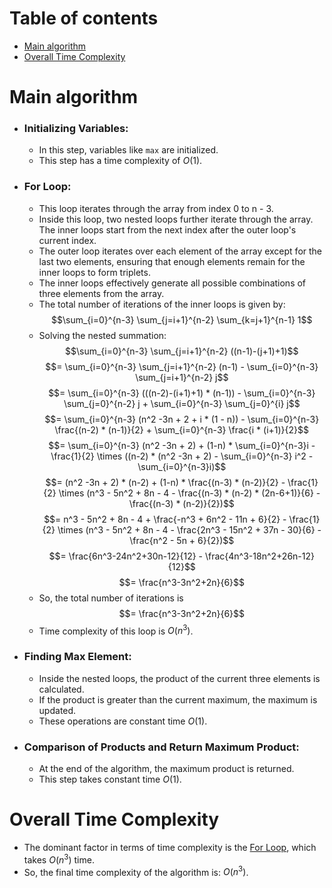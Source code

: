 # Table of contents
<!--toc:start-->
- [Main algorithm](#main-algorithm)
- [Overall Time Complexity](#overall-time-complexity)
<!--toc:end-->

# Main algorithm
- ### Initializing Variables:
    - In this step, variables like `max` are initialized.
    - This step has a time complexity of $O(1)$.

- ### For Loop:
    - This loop iterates through the array from index 0 to n - 3.
    - Inside this loop, two nested loops further iterate through the array. The inner loops start from the next index after the outer loop's current index.
    - The outer loop iterates over each element of the array except for the last two elements, ensuring that enough elements remain for the inner loops to form triplets.
    - The inner loops effectively generate all possible combinations of three elements from the array.
    - The total number of iterations of the inner loops is given by:
        $$\sum_{i=0}^{n-3} \sum_{j=i+1}^{n-2} \sum_{k=j+1}^{n-1} 1$$
    - Solving the nested summation:<br>
        $$\sum_{i=0}^{n-3} \sum_{j=i+1}^{n-2} ((n-1)-(j+1)+1)$$
        $$= \sum_{i=0}^{n-3} \sum_{j=i+1}^{n-2} (n-1) - \sum_{i=0}^{n-3} \sum_{j=i+1}^{n-2} j$$
        $$= \sum_{i=0}^{n-3} (((n-2)-(i+1)+1) * (n-1)) - \sum_{i=0}^{n-3} \sum_{j=0}^{n-2} j + \sum_{i=0}^{n-3} \sum_{j=0}^{i} j$$
        $$= \sum_{i=0}^{n-3} (n^2 -3n + 2 + i * (1 - n)) - \sum_{i=0}^{n-3} \frac{(n-2) * (n-1)}{2} + \sum_{i=0}^{n-3} \frac{i * (i+1)}{2}$$
        $$= \sum_{i=0}^{n-3} (n^2 -3n + 2) + (1-n) * \sum_{i=0}^{n-3}i - \frac{1}{2} \times ((n-2) * (n^2 -3n + 2) - \sum_{i=0}^{n-3} i^2 - \sum_{i=0}^{n-3}i)$$
        $$= (n^2 -3n + 2) * (n-2) + (1-n) * \frac{(n-3) * (n-2)}{2} - \frac{1}{2} \times (n^3 - 5n^2 + 8n - 4 - \frac{(n-3) * (n-2) * (2n-6+1)}{6} - \frac{(n-3) * (n-2)}{2})$$
        $$= n^3 - 5n^2 + 8n - 4 + \frac{-n^3 + 6n^2 - 11n + 6}{2} - \frac{1}{2} \times (n^3 - 5n^2 + 8n - 4 - \frac{2n^3 - 15n^2 + 37n - 30}{6} - \frac{n^2 - 5n + 6}{2})$$
        $$= \frac{6n^3-24n^2+30n-12}{12} - \frac{4n^3-18n^2+26n-12}{12}$$
        $$= \frac{n^3-3n^2+2n}{6}$$
    - So, the total number of iterations is 
        $$= \frac{n^3-3n^2+2n}{6}$$
    - Time complexity of this loop is $O(n^3)$.


- ### Finding Max Element:
    - Inside the nested loops, the product of the current three elements is calculated.
    - If the product is greater than the current maximum, the maximum is updated.
    - These operations are constant time $O(1)$.

- ### Comparison of Products and Return Maximum Product:
    - At the end of the algorithm, the maximum product is returned.
    - This step takes constant time $O(1)$.

# Overall Time Complexity
- The dominant factor in terms of time complexity is the [For Loop](#main-algorithm), which takes $O(n^3)$ time.
- So, the final time complexity of the algorithm is: $O(n^3)$.
